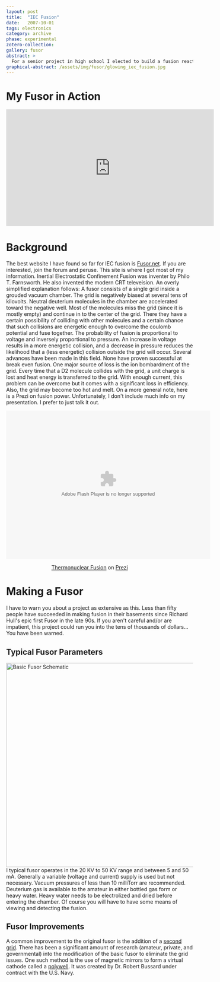 ```yaml
---
layout: post
title:  "IEC Fusion"
date:   2007-10-01
tags: electronics
category: archive
phase: experimental
zotero-collection:
gallery: fusor
abstract: >
  For a senior project in high school I elected to build a fusion reactor for some reason. At the time, I was the youngest person (15) to ever attempt to do so. I never actually achieved fusion. I did, however, get some great images of plasma inside the reactor, and the project got my foot in the door for research at CERN later.
graphical-abstract: /assets/img/fusor/glowing_iec_fusion.jpg
---
```


# My Fusor in Action
<div><iframe width="560" height="315" src="https://www.youtube.com/embed/oY8f35sfd1Q?rel=0" frameborder="0" allowfullscreen></iframe></div>

# Background
The best website I have found so far for IEC fusion is [Fusor.net](http://www.fusor.net). If you are interested, join the forum and peruse. This site is where I got most of my information.
Inertial Electrostatic Confinement Fusion was inventer by Philo T. Farnsworth. He also invented the modern CRT televeision. An overly simplified explanation follows:  A fusor consists of a single grid inside a grouded vacuum chamber. The grid is negatively biased at several tens of kilovolts. Neutral deuterium molecules in the chamber are accelerated toward the negative well. Most of the molecules miss the grid (since it is mostly empty) and continue in to the center of the grid. There they have a certain possibility of colliding with other molecules and a certain chance that such collisions are energetic enough to overcome the coulomb potential and fuse together. The probability of fusion is proportional to voltage and inversely proportional to pressure. An increase in voltage results in a more energetic collision, and a decrease in pressure reduces the likelihood that a (less energetic) collision outside the grid will occur. Several advances have been made in this field. None have proven successful at break even fusion. One major source of loss is the ion bombardment of the grid. Every time that a D2 molecule collides with the grid, a unit charge is lost and heat energy is transferred to the grid. With enough current, this problem can be overcome but it comes with a significant loss in efficiency. Also, the grid may become too hot and melt.
On a more general note, here is a Prezi on fusion power. Unfortunately, I don't include much info on my presentation. I prefer to just talk it out.
<div class="prezi-player"><style type="text/css" media="screen">.prezi-player { width: 450px; } .prezi-player-links { text-align: center; }</style><object id="prezi_4lpj8guc2wq_" name="prezi_4lpj8guc2wq_" classid="clsid:D27CDB6E-AE6D-11cf-96B8-444553540000" width="550" height="400"><param name="movie" value="http://prezi.com/bin/preziloader.swf"/><param name="allowfullscreen" value="true"/><param name="allowscriptaccess" value="always"/><param name="bgcolor" value="#ffffff"/><param name="flashvars" value="prezi_id=4lpj8guc2wq_&amp;lock_to_path=0&amp;color=ffffff&amp;autoplay=no&amp;autohide_ctrls=0"/><embed id="preziEmbed_4lpj8guc2wq_" name="preziEmbed_4lpj8guc2wq_" src="http://prezi.com/bin/preziloader.swf" type="application/x-shockwave-flash" allowfullscreen="true" allowscriptaccess="always" width="550" height="400" bgcolor="#ffffff" flashvars="prezi_id=4lpj8guc2wq_&amp;lock_to_path=0&amp;color=ffffff&amp;autoplay=no&amp;autohide_ctrls=0"></embed></object><div class="prezi-player-links"><p><a title="Thermonuclear Fusion" href="http://prezi.com/4lpj8guc2wq_/thermonuclear-fusion/">Thermonuclear Fusion</a> on <a href="http://prezi.com">Prezi</a></p></div></div>

# Making a Fusor
I have to warn you about a project as extensive as this. Less than fifty people have succeeded in making fusion in their basements since Richard Hull's epic first Fusor in the late 90s. If you aren't careful and/or are impatient, this project could run you into the tens of thousands of dollars... You have been warned.

## Typical Fusor Parameters
<a target="new_window" href="http://www.fusor.net/images/fusor_schematic.jpg"><img src="http://www.fusor.net/images/fusor_schematic.jpg" width="550" alt="Basic Fusor Schematic"></a>
I typical fusor operates in the 20 KV to 50 KV range and between 5 and 50 mA. Generally a variable (voltage and current) supply is used but not necessary. Vacuum pressures of less than 10 milliTorr are recommended. Deuterium gas is available to the amateur in either bottled gas form or heavy water. Heavy water needs to be electrolized and dried before entering the chamber. Of course you will have to have some means of viewing and detecting the fusion.

## Fusor Improvements
A common improvement to the original fusor is the addition of a <a href="http://upload.wikimedia.org/wikipedia/commons/8/80/US3530497_-_Hirsch-Meek_fusor.png" target="new_window">second grid</a>.
There has been a significant amount of research (amateur, private, and governmental) into the modification of the basic fusor to eliminate the grid issues. One such method is the use of magnetic mirrors to form a virtual cathode called a <a target="new_window" href="http://en.wikipedia.org/wiki/Polywell">polywell</a>. It was created by Dr. Robert Bussard under contract with the U.S. Navy.
